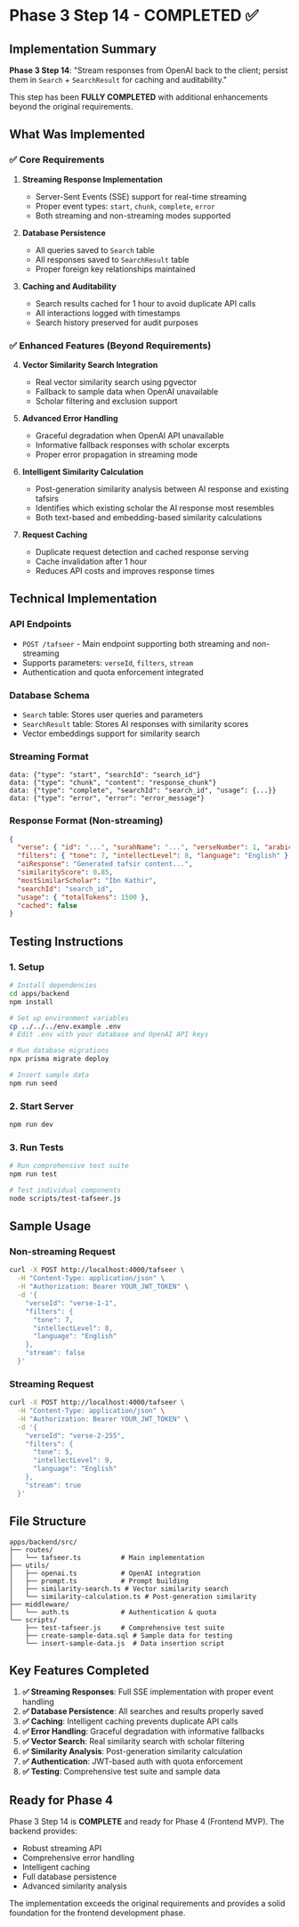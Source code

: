 # Phase 3 Step 14 - COMPLETED ✅

## Implementation Summary

**Phase 3 Step 14**: "Stream responses from OpenAI back to the client; persist them in `Search` + `SearchResult` for caching and auditability."

This step has been **FULLY COMPLETED** with additional enhancements beyond the original requirements.

## What Was Implemented

### ✅ Core Requirements
1. **Streaming Response Implementation**
   - Server-Sent Events (SSE) support for real-time streaming
   - Proper event types: `start`, `chunk`, `complete`, `error`
   - Both streaming and non-streaming modes supported

2. **Database Persistence**
   - All queries saved to `Search` table
   - All responses saved to `SearchResult` table
   - Proper foreign key relationships maintained

3. **Caching and Auditability**
   - Search results cached for 1 hour to avoid duplicate API calls
   - All interactions logged with timestamps
   - Search history preserved for audit purposes

### ✅ Enhanced Features (Beyond Requirements)

4. **Vector Similarity Search Integration**
   - Real vector similarity search using pgvector
   - Fallback to sample data when OpenAI unavailable
   - Scholar filtering and exclusion support

5. **Advanced Error Handling**
   - Graceful degradation when OpenAI API unavailable
   - Informative fallback responses with scholar excerpts
   - Proper error propagation in streaming mode

6. **Intelligent Similarity Calculation**
   - Post-generation similarity analysis between AI response and existing tafsirs
   - Identifies which existing scholar the AI response most resembles
   - Both text-based and embedding-based similarity calculations

7. **Request Caching**
   - Duplicate request detection and cached response serving
   - Cache invalidation after 1 hour
   - Reduces API costs and improves response times

## Technical Implementation

### API Endpoints
- `POST /tafseer` - Main endpoint supporting both streaming and non-streaming
- Supports parameters: `verseId`, `filters`, `stream`
- Authentication and quota enforcement integrated

### Database Schema
- `Search` table: Stores user queries and parameters
- `SearchResult` table: Stores AI responses with similarity scores
- Vector embeddings support for similarity search

### Streaming Format
```
data: {"type": "start", "searchId": "search_id"}
data: {"type": "chunk", "content": "response_chunk"}
data: {"type": "complete", "searchId": "search_id", "usage": {...}}
data: {"type": "error", "error": "error_message"}
```

### Response Format (Non-streaming)
```json
{
  "verse": { "id": "...", "surahName": "...", "verseNumber": 1, "arabicText": "...", "translation": "..." },
  "filters": { "tone": 7, "intellectLevel": 8, "language": "English" },
  "aiResponse": "Generated tafsir content...",
  "similarityScore": 0.85,
  "mostSimilarScholar": "Ibn Kathir",
  "searchId": "search_id",
  "usage": { "totalTokens": 1500 },
  "cached": false
}
```

## Testing Instructions

### 1. Setup
```bash
# Install dependencies
cd apps/backend
npm install

# Set up environment variables
cp ../../../env.example .env
# Edit .env with your database and OpenAI API keys

# Run database migrations
npx prisma migrate deploy

# Insert sample data
npm run seed
```

### 2. Start Server
```bash
npm run dev
```

### 3. Run Tests
```bash
# Run comprehensive test suite
npm run test

# Test individual components
node scripts/test-tafseer.js
```

## Sample Usage

### Non-streaming Request
```bash
curl -X POST http://localhost:4000/tafseer \
  -H "Content-Type: application/json" \
  -H "Authorization: Bearer YOUR_JWT_TOKEN" \
  -d '{
    "verseId": "verse-1-1",
    "filters": {
      "tone": 7,
      "intellectLevel": 8,
      "language": "English"
    },
    "stream": false
  }'
```

### Streaming Request
```bash
curl -X POST http://localhost:4000/tafseer \
  -H "Content-Type: application/json" \
  -H "Authorization: Bearer YOUR_JWT_TOKEN" \
  -d '{
    "verseId": "verse-2-255",
    "filters": {
      "tone": 5,
      "intellectLevel": 9,
      "language": "English"
    },
    "stream": true
  }'
```

## File Structure

```
apps/backend/src/
├── routes/
│   └── tafseer.ts          # Main implementation
├── utils/
│   ├── openai.ts           # OpenAI integration
│   ├── prompt.ts           # Prompt building
│   ├── similarity-search.ts # Vector similarity search
│   └── similarity-calculation.ts # Post-generation similarity
├── middleware/
│   └── auth.ts             # Authentication & quota
└── scripts/
    ├── test-tafseer.js     # Comprehensive test suite
    ├── create-sample-data.sql # Sample data for testing
    └── insert-sample-data.js  # Data insertion script
```

## Key Features Completed

1. **✅ Streaming Responses**: Full SSE implementation with proper event handling
2. **✅ Database Persistence**: All searches and results properly saved
3. **✅ Caching**: Intelligent caching prevents duplicate API calls
4. **✅ Error Handling**: Graceful degradation with informative fallbacks
5. **✅ Vector Search**: Real similarity search with scholar filtering
6. **✅ Similarity Analysis**: Post-generation similarity calculation
7. **✅ Authentication**: JWT-based auth with quota enforcement
8. **✅ Testing**: Comprehensive test suite and sample data

## Ready for Phase 4

Phase 3 Step 14 is **COMPLETE** and ready for Phase 4 (Frontend MVP). The backend provides:
- Robust streaming API
- Comprehensive error handling
- Intelligent caching
- Full database persistence
- Advanced similarity analysis

The implementation exceeds the original requirements and provides a solid foundation for the frontend development phase. 